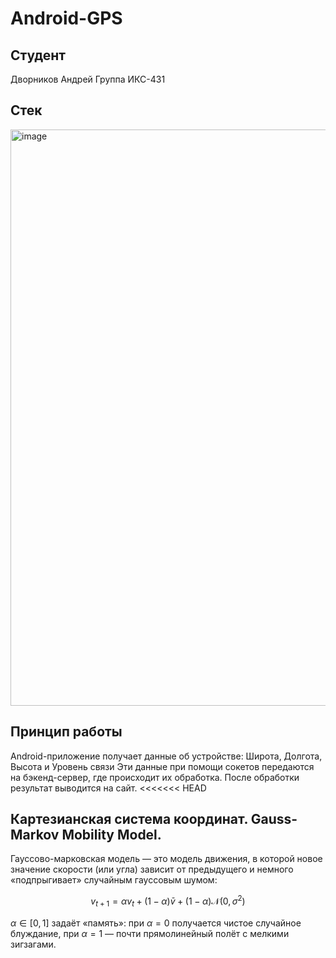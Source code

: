 # Android-GPS
## Студент
Дворников Андрей
Группа ИКС-431

## Стек
<img width="1152" height="922" alt="image" src="https://github.com/user-attachments/assets/7a85ee96-ba04-4303-8734-812155dda6ba" />

## Принцип работы
Android-приложение получает данные об устройстве: Широта, Долгота, Высота и Уровень связи
Эти данные при помощи сокетов передаются на бэкенд-сервер, где происходит их обработка. После обработки результат выводится на сайт.
<<<<<<< HEAD

## Картезианская система координат. Gauss-Markov Mobility Model.

Гауссово-марковская модель — это модель движения, в которой новое значение скорости (или угла) зависит от предыдущего и немного «подпрыгивает» случайным гауссовым шумом:

$$
v_{t+1} = \alpha v_t + (1-\alpha)\bar{v} + (1-\alpha)\mathcal{N}(0,\sigma^2)
$$

$\alpha \in [0,1]$ задаёт «память»: при $\alpha=0$ получается чистое случайное блуждание, при $\alpha=1$ — почти прямолинейный полёт с мелкими зигзагами.